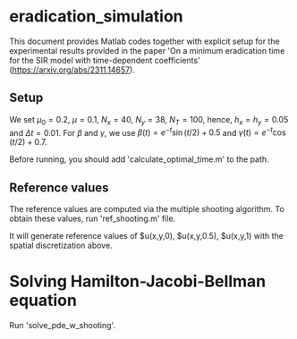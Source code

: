 # eradication_simulation

This document provides Matlab codes together with explicit setup for the experimental results provided in the paper 'On a minimum eradication time for the SIR model with time-dependent coefficients' (https://arxiv.org/abs/2311.14657).

## Setup

We set $\mu_0=0.2$, $\mu=0.1$, $N_x=40$, $N_y=38$, $N_T=100$, hence, $h_x=h_y=0.05$ and $\Delta t = 0.01$. For $\beta$ and $\gamma$, we use $\beta(t)= e^{-t} \sin(t/2)+0.5$ and $\gamma(t)=e^{-t} \cos(t/2)+0.7$.

Before running, you should add 'calculate_optimal_time.m' to the path.

## Reference values
The reference values are computed via the multiple shooting algorithm. To obtain these values, run 'ref_shooting.m' file.

It will generate reference values of $u(x,y,0), $u(x,y,0.5), $u(x,y,1) with the spatial discretization above.

# Solving Hamilton-Jacobi-Bellman equation
Run 'solve_pde_w_shooting'.





